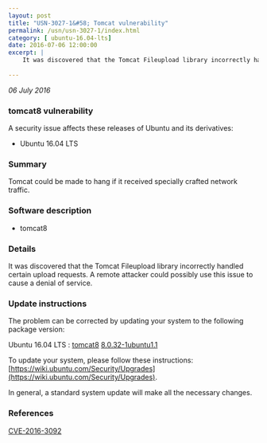 ```yaml
---
layout: post
title: "USN-3027-1&#58; Tomcat vulnerability"
permalink: /usn/usn-3027-1/index.html
category: [ ubuntu-16.04-lts]
date: 2016-07-06 12:00:00
excerpt: |
    It was discovered that the Tomcat Fileupload library incorrectly handled certain upload requests. A remote attacker could possibly use this issue to cause a denial of service. 
    
--- 
```

 
 

*06 July 2016*

### tomcat8 vulnerability

A security issue affects these releases of Ubuntu and its derivatives:

* Ubuntu 16.04 LTS

### Summary

Tomcat could be made to hang if it received specially crafted network traffic.

### Software description

* tomcat8 

### Details

It was discovered that the Tomcat Fileupload library incorrectly handled certain upload requests. A remote attacker could possibly use this issue to cause a denial of service. 

### Update instructions

The problem can be corrected by updating your system to the following package version:

Ubuntu 16.04 LTS
 : [tomcat8](https://launchpad.net/ubuntu/+source/tomcat8) <span> [8.0.32-1ubuntu1.1](https://launchpad.net/ubuntu/+source/tomcat8/8.0.32-1ubuntu1.1) </span> 

To update your system, please follow these instructions: [https://wiki.ubuntu.com/Security/Upgrades](https://wiki.ubuntu.com/Security/Upgrades).

In general, a standard system update will make all the necessary changes. 

### References

 
 [CVE-2016-3092](http://people.ubuntu.com/~ubuntu-security/cve/CVE-2016-3092)
 

